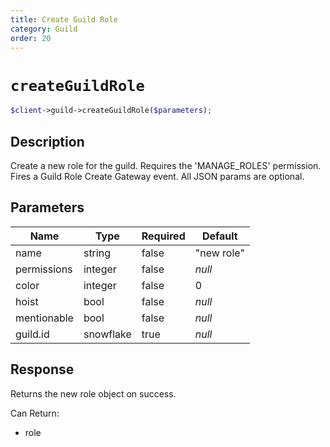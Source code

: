 ```yaml
---
title: Create Guild Role
category: Guild
order: 20
---
```


# `createGuildRole`

```php
$client->guild->createGuildRole($parameters);
```

## Description

Create a new role for the guild. Requires the &#039;MANAGE_ROLES&#039; permission.  Fires a Guild Role Create Gateway event. All JSON params are optional.

## Parameters


Name | Type | Required | Default
--- | --- | --- | ---
name | string | false | &quot;new role&quot;
permissions | integer | false | *null*
color | integer | false | 0
hoist | bool | false | *null*
mentionable | bool | false | *null*
guild.id | snowflake | true | *null*

## Response

Returns the new role object on success.

Can Return:

* role
